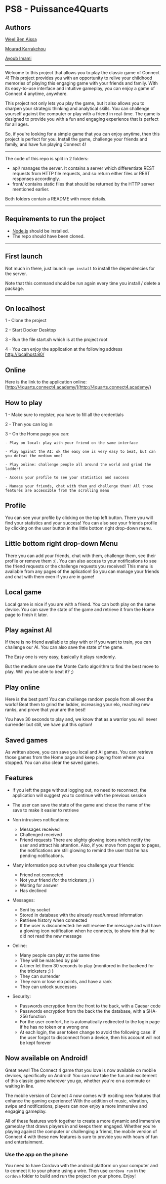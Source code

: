 # PS8 - Puissance4Quarts

## Authors

[Weel Ben Aissa](https://github.com/weelBenAissa)

[Mourad Karrakchou](https://github.com/Mouradkarrakchou)

[Ayoub Imami](https://github.com/AyoubIMAMI)

---

Welcome to this project that allows you to play the classic game of Connect 4! This project provides you with an opportunity to relive your childhood memories of playing this engaging game with your friends and family. With its easy-to-use interface and intuitive gameplay, you can enjoy a game of Connect 4 anytime, anywhere.

This project not only lets you play the game, but it also allows you to sharpen your strategic thinking and analytical skills. You can challenge yourself against the computer or play with a friend in real-time. The game is designed to provide you with a fun and engaging experience that is perfect for all ages.

So, if you're looking for a simple game that you can enjoy anytime, then this project is perfect for you. Install the game, challenge your friends and family, and have fun playing Connect 4!

---

The code of this repo is split in 2 folders:
* api/ manages the server. It contains a server which differentiate REST requests from HTTP file requests, and so
return either files or REST responses accordingly.
* front/ contains static files that should be returned by the HTTP server mentioned earlier.

Both folders contain a README with more details.

---

## Requirements to run the project

* [Node.js](https://nodejs.org/) should be installed.
* The repo should have been cloned.

---

## First launch

Not much in there, just launch `npm install` to install the dependencies for the server.

Note that this command should be run again every time you install / delete a package.

---

## On localhost

1 - Clone the project

2 - Start Docker Desktop

3 - Run the file start.sh which is at the project root

4 - You can enjoy the application at the following address [http://localhost:80/](http://localhost:80/)

## Online

Here is the link to the application online: [http://4quarts.connect4.academy/](http://4quarts.connect4.academy/)

## How to play

1 - Make sure to register, you have to fill all the credentials

2 - Then you can log in

3 - On the Home page you can:

    - Play on local: play with your friend on the same interface
    
    - Play against the AI: ok the easy one is very easy to beat, but can you defeat the medium one?
    
    - Play online: challenge people all around the world and grind the ladder!
    
    - Access your profile to see your statistics and success
    
    - Manage your friends, chat with them and challenge them! All those features are accessible from the scrolling menu

## Profile

You can see your profile by clicking on the top left button. There you will find your statistics and your success! You can also see your friends profile by clicking on the user button in the little bottom right drop-down menu.

## Little bottom right drop-down Menu

There you can add your friends, chat with them, challenge them, see their profile or remove them :( . You can also access to your notifications to see the friend requests or the challenge requests you received! This menu is available from any pages of the aplication! So you can manage your friends and chat with them even if you are in game!

## Local game

Local game is nice if you are with a friend. You can both play on the same device. You can save the state of the game and retrieve it from the Home page to finish it later.

## Play against AI

If there is no friend available to play with or if you want to train, you can challenge our AI. You can also save the state of the game.

The Easy one is very easy, basically it plays randomly.

But the medium one use the Monte Carlo algorithm to find the best move to play. Will you be able to beat it? ;)

## Play online

Here is the best part! You can challenge random people from all over the world! Beat them to grind the ladder, increasing your elo, reaching new ranks, and prove that your are the best!

You have 30 seconds to play and, we know that as a warrior you will never surrender but still, we have put this option!

## Saved games

As written above, you can save you local and AI games. You can retrieve those games from the Home page and keep playing from where you stopped. You can also clear the saved games.

## Features

- If you left the page without logging out, no need to reconnect, the application will suggest you to continue with the previous session

- The user can save the state of the game and chose the name of the save to make it easier to retrieve

- Non intrusives notifications:
    - Messages received
    - Challenged received
    - Friend requests
    There are slighty glowing icons which notify the user and attract his attention. Also, if you move from pages to pages, the notifications are still glowing to remind the user that he has pending notifications.
    
- Many information pop out when you challenge your friends:
    - Friend not connected
    - Not your friend (for the tricksters ;) )
    - Waiting for answer
    - Has declined

- Messages:
    - Sent by socket
    - Stored in database with the already read/unread information
    - Retrieve history when connected
    - If the user is disconnected: he will receive the message and will have a glowing icon notification when he connects, to show him that he did not read the new message
    
- Online:
    - Many people can play at the same time
    - They will be matched by pair
    - A timer let them 30 seconds to play (monitored in the backend for the tricksters ;) )
    - They can surrender
    - They earn or lose elo points, and have a rank
    - They can unlock successes
    
- Security:
    - Passwords encryption from the front to the back, with a Caesar code
    - Passwords encryption from the back the the database, with a SHA-256 function
    - For the user comfort, he is automatically redirected to the login page if he has no token or a wrong one
    - At each login, the user token change to avoid the following case: if the user forgot to disconnect from a device, then his account will not be kept forever

## Now available on Android!
Great news! The Connect 4 game that you love is now available on mobile devices, specifically on Android! You can now take the fun and excitement of this classic game wherever you go, whether you're on a commute or waiting in line.

The mobile version of Connect 4 now comes with exciting new features that enhance the gaming experience! With the addition of music, vibration, swipe and notifications, players can now enjoy a more immersive and engaging gameplay.

All of these features work together to create a more dynamic and immersive gameplay that draws players in and keeps them engaged. Whether you're playing against the computer or challenging a friend, the mobile version of Connect 4 with these new features is sure to provide you with hours of fun and entertainment.

### Use the app on the phone
You need to have Cordova with the android platform on your computer and to connect it to your phone using a wire. Then use `cordova run` in the `cordova` folder to build and run the project on your phone. Enjoy!
